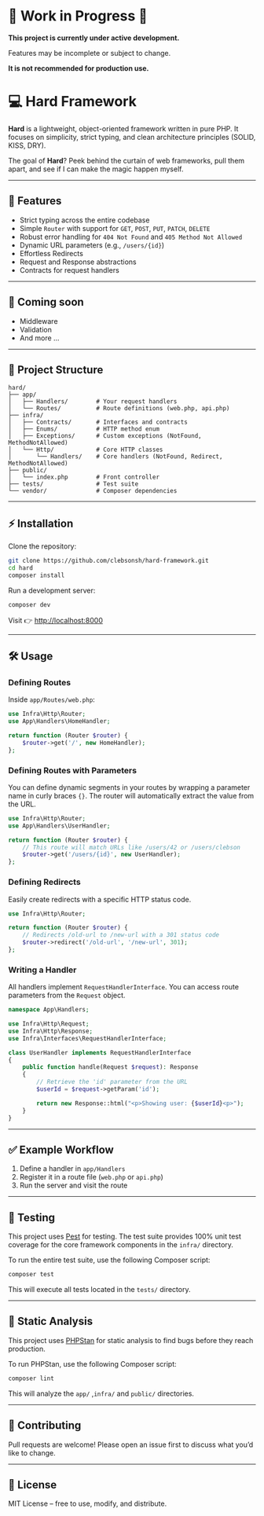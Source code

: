# 🚧 Work in Progress 🚧

**This project is currently under active development.**

Features may be incomplete or subject to change.

**It is not recommended for production use.**

# 💻 Hard Framework

**Hard** is a lightweight, object-oriented framework written in pure PHP.
It focuses on simplicity, strict typing, and clean architecture principles (SOLID, KISS, DRY).

The goal of **Hard**? Peek behind the curtain of web frameworks, pull them apart, and see if I can make the magic happen
myself.

---

## 🚀 Features

* Strict typing across the entire codebase
* Simple `Router` with support for `GET`, `POST`, `PUT`, `PATCH`, `DELETE`
* Robust error handling for `404 Not Found` and `405 Method Not Allowed`
* Dynamic URL parameters (e.g., `/users/{id}`)
* Effortless Redirects
* Request and Response abstractions
* Contracts for request handlers

---

## 🔮 Coming soon

* Middleware
* Validation
* And more ...

---

## 📂 Project Structure

```
hard/
├── app/
│   ├── Handlers/        # Your request handlers
│   └── Routes/          # Route definitions (web.php, api.php)
├── infra/
│   ├── Contracts/       # Interfaces and contracts
│   ├── Enums/           # HTTP method enum
│   ├── Exceptions/      # Custom exceptions (NotFound, MethodNotAllowed)
│   └── Http/            # Core HTTP classes
│       └── Handlers/    # Core handlers (NotFound, Redirect, MethodNotAllowed)
├── public/
│   └── index.php        # Front controller
├── tests/               # Test suite
└── vendor/              # Composer dependencies
```

---

## ⚡ Installation

Clone the repository:

```bash
git clone https://github.com/clebsonsh/hard-framework.git
cd hard
composer install
```

Run a development server:

```bash
composer dev
```

Visit 👉 [http://localhost:8000](http://localhost:8000)

---

## 🛠 Usage

### Defining Routes

Inside `app/Routes/web.php`:

```php
use Infra\Http\Router;
use App\Handlers\HomeHandler;

return function (Router $router) {
    $router->get('/', new HomeHandler);
};
```

### Defining Routes with Parameters

You can define dynamic segments in your routes by wrapping a parameter name in curly braces `{}`. The router will
automatically extract the value from the URL.

```php
use Infra\Http\Router;
use App\Handlers\UserHandler;

return function (Router $router) {
    // This route will match URLs like /users/42 or /users/clebson
    $router->get('/users/{id}', new UserHandler);
};
```

### Defining Redirects

Easily create redirects with a specific HTTP status code.

```php
use Infra\Http\Router;

return function (Router $router) {
    // Redirects /old-url to /new-url with a 301 status code
    $router->redirect('/old-url', '/new-url', 301);
};
```

### Writing a Handler

All handlers implement `RequestHandlerInterface`. You can access route parameters from the `Request` object.

```php
namespace App\Handlers;

use Infra\Http\Request;
use Infra\Http\Response;
use Infra\Interfaces\RequestHandlerInterface;

class UserHandler implements RequestHandlerInterface
{
    public function handle(Request $request): Response
    {
        // Retrieve the 'id' parameter from the URL
        $userId = $request->getParam('id');

        return new Response::html("<p>Showing user: {$userId}<p>");
    }
}
```

---

## ✅ Example Workflow

1. Define a handler in `app/Handlers`
2. Register it in a route file (`web.php` or `api.php`)
3. Run the server and visit the route

---

## 🧪 Testing

This project uses [Pest](https://pestphp.com/) for testing. The test suite provides 100% unit test coverage for the core
framework components in the `infra/` directory.

To run the entire test suite, use the following Composer script:

```bash
composer test
```

This will execute all tests located in the `tests/` directory.

---

## 🔬 Static Analysis

This project uses [PHPStan](https://phpstan.org/) for static analysis to find bugs before they reach production.

To run PHPStan, use the following Composer script:

```bash
composer lint
```

This will analyze the `app/` ,`infra/` and `public/` directories.

---

## 🤝 Contributing

Pull requests are welcome!
Please open an issue first to discuss what you’d like to change.

---

## 📜 License

MIT License – free to use, modify, and distribute.
